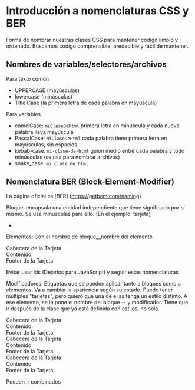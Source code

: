 # Introducción a nomenclaturas CSS y BER

Forma de nombrar nuestras clases CSS para mantener código limpio y ordenado. Buscamos código comprensible, predecible y fácil de mantener.

## Nombres de variables/selectores/archivos

Para texto común
- UPPERCASE (mayúsculas)
- lowercase (minúsculas)
- Title Case (la primera letra de cada palabra en mayúscula)

Para variables
- camelCase: `miClaseDeHtml`
    primera letra en minúscula y cada nueva palabra lleva mayúscula
- PascalCase: `MiClaseDeHtml`
    cada palabra tiene primera letra en mayúsculas, sin espacios
- kebab-case: `mi-clase-de-html`
    guion medio entre cada palabra y todo minúsculas (se usa para nombrar archivos)
- snake_case: `mi_clase_de_html`

## Nomenclatura BER (Block-Element-Modifier)
La página oficial es [BER] (https://getbem.com/naming)

Bloque: encapsula una entidad independiente que tiene significado por sí mismo. Se usa minúsculas para ello. (En el ejemplo: tarjeta)

<style>
    .card{}
</style>


<div class="card">
    <ul>
        <li class=""></li>
    </ul>
</div>

Elementos: Con el nombre de bloque__nombre del elemento

<style>
    .card__header{}
    .card__content{}
    .card__footer{}
</style>

<div class="card">
    <div class="card__header">Cabecera de la Tarjeta</div>
    <div class="card__content">Contenido</div>
    <div class="card__footer">Footer de la Tarjeta</div>
</div>

Evitar usar ids (Dejarlos para JavaScript) y seguir estas nomenclaturas


Modificadores: Etiquetas que se pueden aplicar tanto a bloques como a elementos. Va a cambiar la apariencia según su estado.
Puedo tener múltiples "tarjetas", pero quiero que una de ellas tenga un estilo distinto. A ese elemento, se le pone el nombre del bloque -- y modificador. Tiene que ir después de la clase que ya está definida con estilos, no sola.

<style>
    .card{}
    .card__header{}
    .card__content{}
    .card__footer{}
    .card--navidad{}
</style>

<div class="card">
    <div class="card__header">Cabecera de la Tarjeta</div>
    <div class="card__content">Contenido</div>
    <div class="card__footer">Footer de la Tarjeta</div>
</div>
<div class="card card--navidad">
    <div class="card__header">Cabecera de la Tarjeta</div>
    <div class="card__content">Contenido</div>
    <div class="card__footer">Footer de la Tarjeta</div>
</div>
<div class="card">
    <div class="card__header">Cabecera de la Tarjeta</div>
    <div class="card__content">Contenido</div>
    <div class="card__footer">Footer de la Tarjeta</div>
</div>

Pueden ir combinados

<form class="form__submit--disabled">